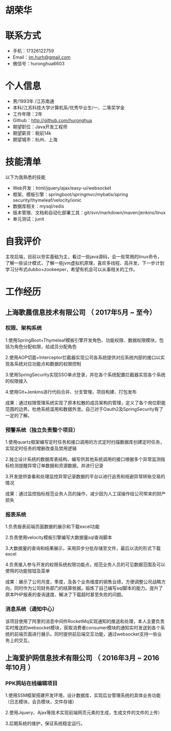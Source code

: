 # 胡荣华

# 联系方式

- 手机：17326122759
- Email：im.hurh@gmail.com
- 微信号：huronghua6603

# 个人信息

- 男/1993年 /江苏南通
- 本科/江苏科技大学计算机系/优秀毕业生/一、二等奖学金
- 工作年限：2年
- Github：http://github.com/huronghua
- 期望职位：Java开发工程师
- 期望薪资：税前14k
- 期望城市：杭州、上海

# 技能清单

以下为我熟悉的技能

- Web开发：html/jquery/ajax/easy-ui/websocket
- 框架、模板引擎：springboot/springmvc/mybatis/spring security/thymeleaf/velocity/ionic
- 数据库相关：mysql/redis
- 版本管理、文档和自动化部署工具：git/svn/markdown/maven/jenkins/linux
- 单元测试：junit

# 自我评价
主攻后端，目前以夯实基础为主，看过一些java源码，会一些常用的linux命令，了解一些设计模式，了解一些jvm虚拟机原理，喜欢多线程、高并发，下一步计划学习分布式dubbo+zookeeper，希望有机会可以从事相关的工作。

# 工作经历

## 上海歌晨信息技术有限公司 （ 2017年5月 ~ 至今）

### 权限、架构系统

1.使用SpringBoot+Thymeleaf模板引擎开发角色、功能权限、数据权限模块，包括为角色分配权限，给成员分配角色 

2.使用AOP切面+Interceptor拦截器实现公司各系统提供对应系统内部的接口以实现各系统对应功能点和数据的权限控制 

3.使用SpringSecurity实现SSO单点登录，并在各个系统配置拦截器实现各个系统的权限接入 

4.使用Git+Jenkins进行代码合并、分支管理，项目构建、打包发布 

成果：通过权限管理系统实现了原本松散的成员架构的管理，定义了各个岗位职能范围的边界。杜绝系统滥用和数据外泄。自己对于Oauth2及SpringSecurity有了一定的了解。

### 预警系统（独立负责整个项目）

1.使用quartz框架编写定时任务和接口调用的方式定时扫描数据库创建定时任务，实现定时任务的增删改查及禁用逻辑 

2.独立设计系统的数据库表结构，编写供其他系统调用的接口根据多个异常监测指标检测提醒异常订单数据和资源数据，并进行记录 

3.开发提供查看和处理监控异常记录数据的平台以进行追责和规避异常转账交易的情况

成果：通过监控指标规范业务人员的操作，减少因为人工误操作给公司带来的财产损失 

### 报表系统
1.负责报表前端页面数据的展示和下载excel功能 

2.负责使用velocity模板引擎编写大数据量sql查询脚本 

3.大数据量的查询和结果展示，采用异步分批存储至文件，最后以流的形式下载excel 

4.负责接入参与开发的权限系统权限功能点，规范业务人员的可见数据范围及可以使用的功能按钮及菜单 

成果：展示了公司月度，季度，及各个业务维度的销售业绩，方便调整公司战略方向，同时作为公司财务部门的结算依据。锻炼了自己编写sql脚本的能力。提升了原本PHP报表的查询速度、解决了下载超时甚至失败的问题。

### 消息系统（通知中心）

该项目使用了阿里的消息中间件RocketMq实现通知的推送和处理，本人主要负责实时推送的websocket模块，获取消费者consumer模块的通知实时发送到各个系统的前端页面进行展示。同时提供前后端交互功能，通过websocket支持一些业务上的交互。

## 上海爱护网信息技术有限公司 （ 2016年3月 ~ 2016年10月 ）

### PPK网站在线编辑项目

1.使用SSM框架搭建开发环境，设计数据库，实现后台管理系统的具体业务功能（日志模块，会员模块，文件存储） 

2.使用Jquery、Ajax等技术实现前端网页元素的生成，生成文件的文件的上传）

3.后期系统的维护，保证系统稳定运行。 
